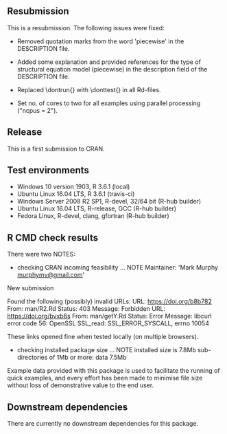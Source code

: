 ## Resubmission
This is a resubmission. The following issues were fixed:

* Removed quotation marks from the word 'piecewise' in the DESCRIPTION file.

* Added some explanation and provided references for the type of structural
equation model (piecewise) in the description field of the DESCRIPTION file.

* Replaced \dontrun{} with \donttest{} in all Rd-files.

* Set no. of cores to two for all examples using parallel processing ("ncpus =
2").

## Release
This is a first submission to CRAN.

## Test environments
* Windows 10 version 1903, R 3.6.1 (local)
* Ubuntu Linux 16.04 LTS, R 3.6.1 (travis-ci)
* Windows Server 2008 R2 SP1, R-devel, 32/64 bit (R-hub builder)
* Ubuntu Linux 16.04 LTS, R-release, GCC (R-hub builder)
* Fedora Linux, R-devel, clang, gfortran (R-hub builder)

## R CMD check results
There were two NOTES:

* checking CRAN incoming feasibility ... NOTE
Maintainer: 'Mark Murphy <murphymv@gmail.com>'

New submission

Found the following (possibly) invalid URLs:
  URL: https://doi.org/b8b782
    From: man/R2.Rd
    Status: 403
    Message: Forbidden
  URL: https://doi.org/bvxb6s
    From: man/getY.Rd
    Status: Error
    Message: libcurl error code 56:
      	OpenSSL SSL_read: SSL_ERROR_SYSCALL, errno 10054

These links opened fine when tested locally (on multiple browsers).

* checking installed package size ... NOTE
  installed size is  7.8Mb
  sub-directories of 1Mb or more:
    data   7.5Mb

Example data provided with this package is used to facilitate the running of
quick examples, and every effort has been made to minimise file size without
loss of demonstrative value to the end user.

## Downstream dependencies
There are currently no downstream dependencies for this package.
